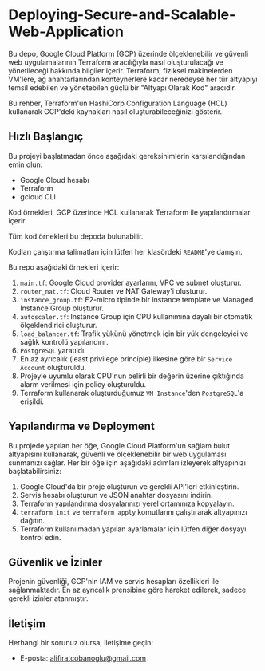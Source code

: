 # Deploying-Secure-and-Scalable-Web-Application 
Bu depo, Google Cloud Platform (GCP) üzerinde ölçeklenebilir ve güvenli web uygulamalarının Terraform aracılığıyla nasıl oluşturulacağı ve yönetileceği hakkında bilgiler içerir. Terraform, fiziksel makinelerden VM'lere, ağ anahtarlarından konteynerlere kadar neredeyse her tür altyapıyı temsil edebilen ve yönetebilen güçlü bir "Altyapı Olarak Kod" aracıdır.

Bu rehber, Terraform'un HashiCorp Configuration Language (HCL) kullanarak GCP'deki kaynakları nasıl oluşturabileceğinizi gösterir.

## Hızlı Başlangıç

Bu projeyi başlatmadan önce aşağıdaki gereksinimlerin karşılandığından emin olun:

- Google Cloud hesabı
- Terraform
- gcloud CLI

Kod örnekleri, GCP üzerinde HCL kullanarak Terraform ile yapılandırmalar içerir.

Tüm kod örnekleri bu depoda bulunabilir.

Kodları çalıştırma talimatları için lütfen her klasördeki `README`'ye danışın.

Bu repo aşağıdaki örnekleri içerir:
1. `main.tf`: Google Cloud provider ayarlarını, VPC ve subnet oluşturur.
2. `router_nat.tf`: Cloud Router ve NAT Gateway'i oluşturur.
3. `instance_group.tf`: E2-micro tipinde bir instance template ve Managed Instance Group oluşturur.
4. `autoscaler.tf`: Instance Group için CPU kullanımına dayalı bir otomatik ölçeklendirici oluşturur.
5. `load_balancer.tf`: Trafik yükünü yönetmek için bir yük dengeleyici ve sağlık kontrolü yapılandırır.
6. `PostgreSQL` yaratıldı.
7. En az ayrıcalık (least privilege principle) ilkesine göre bir `Service Account` oluşturuldu.
8. Projeyle uyumlu olarak CPU'nun belirli bir değerin üzerine çıktığında alarm verilmesi için policy oluşturuldu.
9. Terraform kullanarak oluşturduğumuz `VM Instance`'den `PostgreSQL`'a erişildi.

## Yapılandırma ve Deployment

Bu projede yapılan her öğe, Google Cloud Platform'un sağlam bulut altyapısını kullanarak, güvenli ve ölçeklenebilir bir web uygulaması sunmanızı sağlar. Her bir öğe için aşağıdaki adımları izleyerek altyapınızı başlatabilirsiniz:

1. Google Cloud'da bir proje oluşturun ve gerekli API'leri etkinleştirin.
2. Servis hesabı oluşturun ve JSON anahtar dosyasını indirin.
3. Terraform yapılandırma dosyalarınızı yerel ortamınıza kopyalayın.
4. `terraform init` ve `terraform apply` komutlarını çalıştırarak altyapınızı dağıtın.
5. Terraform kullanılmadan yapılan ayarlamalar için lütfen diğer dosyayı kontrol edin.

## Güvenlik ve İzinler

Projenin güvenliği, GCP'nin IAM ve servis hesapları özellikleri ile sağlanmaktadır. En az ayrıcalık prensibine göre hareket edilerek, sadece gerekli izinler atanmıştır.

## İletişim

Herhangi bir sorunuz olursa, iletişime geçin:

- E-posta: alifiratcobanoglu@gmail.com
